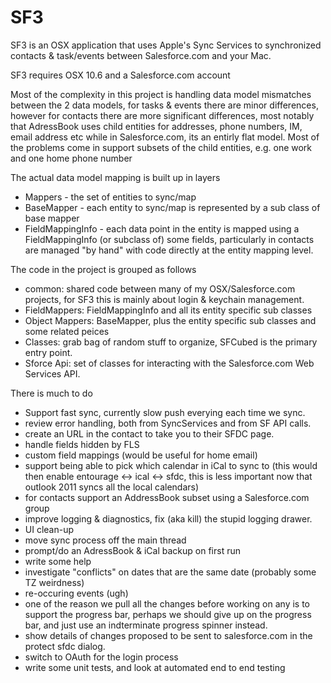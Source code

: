 # SF3

SF3 is an OSX application that uses Apple's Sync Services to synchronized contacts & task/events between Salesforce.com and your Mac.

SF3 requires OSX 10.6 and a Salesforce.com account




Most of the complexity in this project is handling data model mismatches between the 2 data models, for tasks & events there are minor differences, however
for contacts there are more significant differences, most notably that AdressBook uses child entities for addresses, phone numbers, IM, email address etc
while in Salesforce.com, its an entirly flat model. Most of the problems come in support subsets of the child entities, e.g. one work and one home phone number


The actual data model mapping is built up in layers

- Mappers			- the set of entities to sync/map
- BaseMapper		- each entity to sync/map is represented by a sub class of base mapper
- FieldMappingInfo	- each data point in the entity is mapped using a FieldMappingInfo (or subclass of)
							some fields, particularly in contacts are managed "by hand" with code directly at
							the entity mapping level.

							
The code in the project is grouped as follows

- common:	shared code between many of my OSX/Salesforce.com projects, for SF3 this is mainly about login & keychain management.
- FieldMappers: FieldMappingInfo and all its entity specific sub classes
- Object Mappers: BaseMapper, plus the entity specific sub classes and some related peices
- Classes: grab bag of random stuff to organize, SFCubed is the primary entry point.
- Sforce Api: set of classes for interacting with the Salesforce.com Web Services API.



There is much to do

- Support fast sync, currently slow push everying each time we sync.
- review error handling, both from SyncServices and from SF API calls.
- create an URL in the contact to take you to their SFDC page.
- handle fields hidden by FLS
- custom field mappings (would be useful for home email)
- support being able to pick which calendar in iCal to sync to (this would then enable entourage <-> ical <-> sfdc, this is less important now that outlook 2011 syncs all the local calendars)
- for contacts support an AddressBook subset using a Salesforce.com group
- improve logging & diagnostics, fix (aka kill) the stupid logging drawer.
- UI clean-up
- move sync process off the main thread
- prompt/do an AdressBook & iCal backup on first run
- write some help
- investigate "conflicts" on dates that are the same date (probably some TZ weirdness)
- re-occuring events (ugh)
- one of the reason we pull all the changes before working on any is to support the progress bar, perhaps we should give up on the progress bar, and just use an indterminate progress spinner instead.
- show details of changes proposed to be sent to salesforce.com in the protect sfdc dialog.
- switch to OAuth for the login process
- write some unit tests, and look at automated end to end testing
